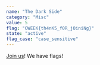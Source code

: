 ```yaml
---
name: "The Dark Side"
category: "Misc"
value: 5
flag: "OWEEK{th4nK5_f0R_jOiniNg}"
state: "active"
flag_case: "case_sensitive"
---
```


[Join us](https://unswsecurity.com/join)! We have flags!
